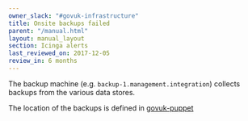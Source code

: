 ```yaml
---
owner_slack: "#govuk-infrastructure"
title: Onsite backups failed
parent: "/manual.html"
layout: manual_layout
section: Icinga alerts
last_reviewed_on: 2017-12-05
review_in: 6 months
---
```


The backup machine (e.g. `backup-1.management.integration`) collects
backups from the various data stores.

The location of the backups is defined in
[govuk-puppet](https://github.com/alphagov/govuk-puppet/blob/master/modules/govuk/manifests/node/s_backup.pp)
